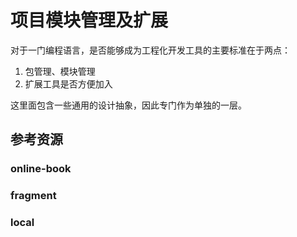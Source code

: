 # 项目模块管理及扩展

<!--ts-->


<!-- Created by https://github.com/ekalinin/github-markdown-toc -->
<!-- Added by: kuanhsiaokuo, at: Sun Jul 10 18:30:11 CST 2022 -->

<!--te-->

对于一门编程语言，是否能够成为工程化开发工具的主要标准在于两点：

1. 包管理、模块管理
2. 扩展工具是否方便加入

这里面包含一些通用的设计抽象，因此专门作为单独的一层。

## 参考资源

### online-book

### fragment

### local